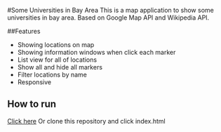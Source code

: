 #Some Universities in Bay Area
This is a map application to show some universities in bay area.
Based on Google Map API and Wikipedia API.

##Features
* Showing locations on map
* Showing information windows when click each marker
* List view for all of locations
* Show all and hide all markers
* Filter locations by name
* Responsive

## How to run
[Click here](https://starsyork.github.io/Maps/)
Or clone this repository and click index.html



